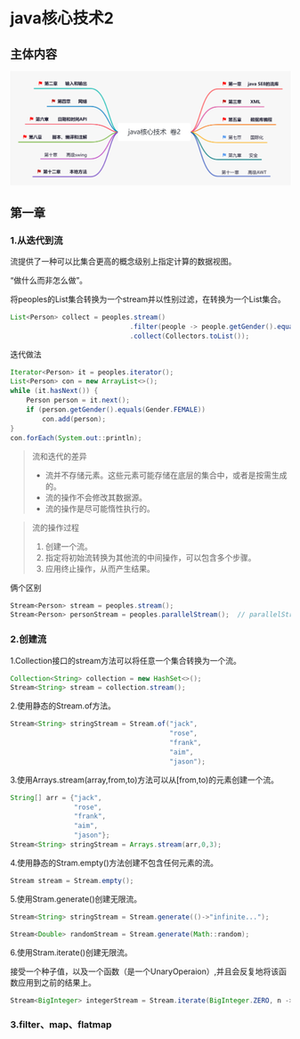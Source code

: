 # java核心技术2

## 主体内容

![](..\java\img\目录结构2.png)

## 第一章

### 1.从迭代到流

流提供了一种可以比集合更高的概念级别上指定计算的数据视图。

“做什么而非怎么做”。

将peoples的List集合转换为一个stream并以性别过滤，在转换为一个List集合。

```java
List<Person> collect = peoples.stream()
    						  .filter(people -> people.getGender().equals(Gender.FEMALE))
                              .collect(Collectors.toList());
```

迭代做法

```java
Iterator<Person> it = peoples.iterator();
List<Person> con = new ArrayList<>();
while (it.hasNext()) {
    Person person = it.next();
    if (person.getGender().equals(Gender.FEMALE))
        con.add(person);
}
con.forEach(System.out::println);
```

> 流和迭代的差异
>
> * 流并不存储元素。这些元素可能存储在底层的集合中，或者是按需生成的。
> * 流的操作不会修改其数据源。
> * 流的操作是尽可能惰性执行的。

> 流的操作过程
>
> 1. 创建一个流。
> 2. 指定将初始流转换为其他流的中间操作，可以包含多个步骤。
> 3. 应用终止操作，从而产生结果。

俩个区别

```java
Stream<Person> stream = peoples.stream();
Stream<Person> personStream = peoples.parallelStream();  // parallelStream可以让流库以并行的方式执行过滤和计算
```

### 2.创建流

1.Collection接口的stream方法可以将任意一个集合转换为一个流。

```java
Collection<String> collection = new HashSet<>();
Stream<String> stream = collection.stream();
```

2.使用静态的Stream.of方法。

```java
Stream<String> stringStream = Stream.of("jack",
                                        "rose",
                                        "frank",
                                        "aim",
                                        "jason");
```

3.使用Arrays.stream(array,from,to)方法可以从[from,to)的元素创建一个流。

```java
String[] arr = {"jack",
                "rose",
                "frank",
                "aim",
                "jason"};
Stream<String> stringStream = Arrays.stream(arr,0,3);
```

4.使用静态的Stram.empty()方法创建不包含任何元素的流。

```java
Stream stream = Stream.empty();
```

5.使用Stram.generate()创建无限流。

```java
Stream<String> stringStream = Stream.generate(()->"infinite...");
```

```java
Stream<Double> randomStream = Stream.generate(Math::random);
```

6.使用Stram.iterate()创建无限流。

接受一个种子值，以及一个函数（是一个UnaryOperaion<T>）,并且会反复地将该函数应用到之前的结果上。

```java
Stream<BigInteger> integerStream = Stream.iterate(BigInteger.ZERO, n -> n.add(BigInteger.TEN));
```

### 3.filter、map、flatmap

